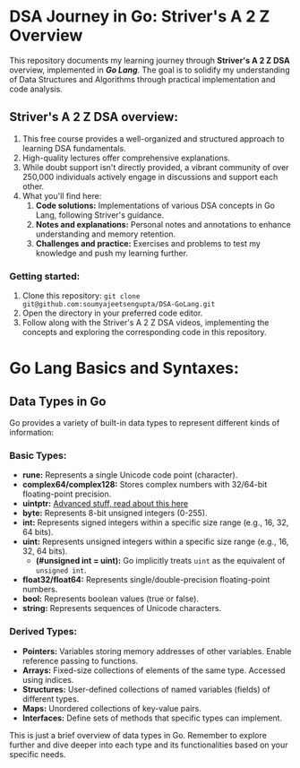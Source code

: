 # DSA Journey in Go: Striver's A 2 Z Overview
This repository documents my learning journey through **Striver's A 2 Z DSA** overview, implemented in ***Go Lang***. The goal is to solidify my understanding of Data Structures and Algorithms through practical implementation and code analysis.

## Striver's A 2 Z DSA overview:

1. This free course provides a well-organized and structured approach to learning DSA fundamentals.
2. High-quality lectures offer comprehensive explanations.
3. While doubt support isn't directly provided, a vibrant community of over 250,000 individuals actively engage in discussions and support each other.
4. What you'll find here:
    1. **Code solutions:** Implementations of various DSA concepts in Go Lang, following Striver's guidance.
    2. **Notes and explanations:** Personal notes and annotations to enhance understanding and memory retention.
    3. **Challenges and practice:** Exercises and problems to test my knowledge and push my learning further.

### Getting started:

1. Clone this repository: `git clone git@github.com:soumyajeetsengupta/DSA-GoLang.git`
2. Open the directory in your preferred code editor.
3. Follow along with the Striver's A 2 Z DSA videos, implementing the concepts and exploring the corresponding code in this repository.

# Go Lang Basics and Syntaxes:

## Data Types in Go

Go provides a variety of built-in data types to represent different kinds of information:

### Basic Types:

* **rune:** Represents a single Unicode code point (character).
* **complex64/complex128:** Stores complex numbers with 32/64-bit floating-point precision.
* **uintptr:** [Advanced stuff, read about this here](https://stackoverflow.com/questions/59042646/whats-the-difference-between-uint-and-uintptr-in-golang)
* **byte:** Represents 8-bit unsigned integers (0-255).
* **int:** Represents signed integers within a specific size range (e.g., 16, 32, 64 bits).
* **uint:** Represents unsigned integers within a specific size range (e.g., 16, 32, 64 bits).
    * **(#unsigned int = uint):** Go implicitly treats `uint` as the equivalent of `unsigned int`.
* **float32/float64:** Represents single/double-precision floating-point numbers.
* **bool:** Represents boolean values (true or false).
* **string:** Represents sequences of Unicode characters.

### Derived Types:

* **Pointers:** Variables storing memory addresses of other variables. Enable reference passing to functions.
* **Arrays:** Fixed-size collections of elements of the same type. Accessed using indices.
* **Structures:** User-defined collections of named variables (fields) of different types.
* **Maps:** Unordered collections of key-value pairs.
* **Interfaces:** Define sets of methods that specific types can implement.

This is just a brief overview of data types in Go. Remember to explore further and dive deeper into each type and its functionalities based on your specific needs.
